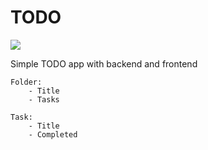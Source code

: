 # TODO
<a title="Made with Fluent Design" href="https://github.com/bdlukaa/fluent_ui">
  <img
    src="https://img.shields.io/badge/fluent-design-blue?style=flat-square&color=7A7574&labelColor=0078D7"
  />
</a>

Simple TODO app with backend and frontend

```
Folder:
    - Title
    - Tasks

Task:
    - Title
    - Completed

```
